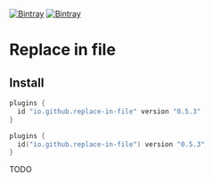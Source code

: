 [![Bintray](https://img.shields.io/bintray/v/ciriti/cdelivery/replaceinfile-plugin?color=blue&label=Bintray%20Replace%20in%20file%20Plugin)](https://bintray.com/ciriti/cdelivery/replaceinfile-plugin)
[![Bintray](https://img.shields.io/bintray/v/ciriti/cdelivery/replaceinfile-plugin?color=blue&label=Gradle%20Portal%20Replace%20in%20file%20Plugin)](https://plugins.gradle.org/plugin/io.github.replace-in-file)

# Replace in file

## Install

```groovy
plugins {
  id "io.github.replace-in-file" version "0.5.3"
}
```
```kotlin
plugins {
  id("io.github.replace-in-file") version "0.5.3"
}
```

TODO